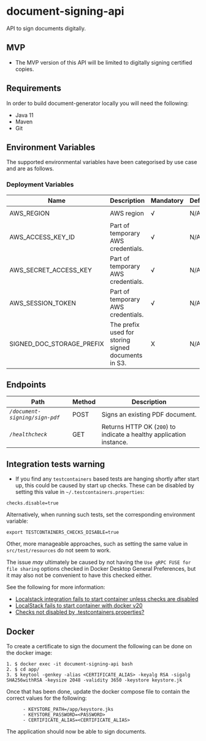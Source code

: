 # document-signing-api
API to sign documents digitally.

## MVP

* The MVP version of this API will be limited to digitally signing certified copies.

## Requirements
In order to build document-generator locally you will need the following:
- Java 11
- Maven
- Git

## Environment Variables

The supported environmental variables have been categorised by use case and are as follows.

### Deployment Variables
| Name                      | Description                                          | Mandatory | Default | Example     |
|---------------------------|------------------------------------------------------|-----------|---------|-------------|
| AWS_REGION                | AWS region                                           | √         | N/A     | `eu-west-2` |
| AWS_ACCESS_KEY_ID         | Part of temporary AWS credentials.                   | √         | N/A     | `ASIA...`   |
| AWS_SECRET_ACCESS_KEY     | Part of temporary AWS credentials.                   | √         | N/A     | `UgO8...`   |
| AWS_SESSION_TOKEN         | Part of temporary AWS credentials.                   | √         | N/A     | `IQoJ...`   |
| SIGNED_DOC_STORAGE_PREFIX | The prefix used for storing signed documents in S3.  | X         | N/A     | `cidev`     |

## Endpoints
| Path                           | Method | Description                                                         |
|--------------------------------|--------|---------------------------------------------------------------------|
| *`/document-signing/sign-pdf`* | POST   | Signs an existing PDF document.                                     |
| *`/healthcheck`*               | GET    | Returns HTTP OK (`200`) to indicate a healthy application instance. |


## Integration tests warning

* If you find any `testcontainers` based tests are hanging shortly after start up, this could be caused by start up 
checks. These can be disabled by setting this value in `~/.testcontainers.properties`:

```
checks.disable=true
```

Alternatively, when running such tests, set the corresponding environment variable:

```
export TESTCONTAINERS_CHECKS_DISABLE=true
```

Other, more manageable approaches, such as setting the same value in  `src/test/resources` do not seem to work.

The issue _may_ ultimately be caused by not having the `Use gRPC FUSE for file sharing` options checked in 
Docker Desktop General Preferences, but it may also not be convenient to have this checked either.

See the following for more information:

* [Localstack integration fails to start container unless checks are disabled ](https://github.com/testcontainers/testcontainers-java/issues/3790)
* [LocalStack fails to start container with docker v20](https://github.com/localstack/localstack/issues/3446)
* [Checks not disabled by .testcontainers.properties?](https://github.com/testcontainers/testcontainers-java/issues/2312)

## Docker
To create a certificate to sign the document the following can be done on the docker image:
```
1. $ docker exec -it document-signing-api bash
2. $ cd app/
3. $ keytool -genkey -alias <CERTIFICATE_ALIAS> -keyalg RSA -sigalg SHA256withRSA -keysize 2048 -validity 3650 -keystore keystore.jk
```

Once that has been done, update the docker compose file to contain the correct values for the following:
```
      - KEYSTORE_PATH=/app/keystore.jks
      - KEYSTORE_PASSWORD=<PASSWORD>
      - CERTIFICATE_ALIAS=<CERTIFICATE_ALIAS>
```

The application should now be able to sign documents.


